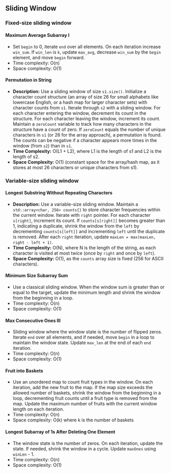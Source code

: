 ## Sliding Window

### Fixed-size sliding window

#### Maximum Average Subarray I

* Set `begin` to 0, iterate `end` over all elements. On each iteration increase `win_sum`. If `win_len` is `k`, update `max_avg`, decrease `win_sum` by the `begin` element, and move `begin` forward.
* Time complexity: O(n)
* Space complexity: O(1)

#### Permutation in String

*   **Description:** Use a sliding window of size `s1.size()`. Initialize a character count structure (an array of size 26 for small alphabets like lowercase English, or a hash map for larger character sets) with character counts from `s1`. Iterate through `s2` with a sliding window. For each character entering the window, decrement its count in the structure. For each character leaving the window, increment its count. Maintain a `zeroCount` variable to track how many characters in the structure have a count of zero. If `zeroCount` equals the number of unique characters in `s1` (or 26 for the array approach), a permutation is found. The counts can be negative if a character appears more times in the window (from `s2`) than in `s1`.
*   **Time Complexity:** O(L1 + L2), where L1 is the length of s1 and L2 is the length of s2.
*   **Space Complexity:** O(1) (constant space for the array/hash map, as it stores at most 26 characters or unique characters from s1).

### Variable-size sliding window

#### Longest Substring Without Repeating Characters

*   **Description:** Use a variable-size sliding window. Maintain a `std::array<char, 256> counts{}` to store character frequencies within the current window. Iterate with `right` pointer. For each character `s[right]`, increment its count. If `counts[s[right]]` becomes greater than 1, indicating a duplicate, shrink the window from the `left` by decrementing `counts[s[left]]` and incrementing `left` until the duplicate is removed. After each `right` iteration, update `maxLen = max(maxLen, right - left + 1)`.
*   **Time Complexity:** O(N), where N is the length of the string, as each character is visited at most twice (once by `right` and once by `left`).
*   **Space Complexity:** O(1), as the `counts` array size is fixed (256 for ASCII characters).

#### Minimum Size Subarray Sum

* Use a classical sliding window. When the window sum is greater than or equal to the target, update the minimum length and shrink the window from the beginning in a loop.
* Time complexity: O(n)
* Space complexity: O(1)

#### Max Consecutive Ones III

* Sliding window where the window state is the number of flipped zeros. Iterate `end` over all elements, and if needed, move `begin` in a loop to maintain the window state. Update `max_len` at the end of each `end` iteration.
* Time complexity: O(n)
* Space complexity: O(1)

#### Fruit into Baskets

* Use an unordered map to count fruit types in the window. On each iteration, add the new fruit to the map. If the map size exceeds the allowed number of baskets, shrink the window from the beginning in a loop, decrementing fruit counts until a fruit type is removed from the map. Update the maximum number of fruits with the current window length on each iteration.
* Time complexity: O(n)
* Space complexity: O(k) where k is the number of baskets

#### Longest Subarray of 1s After Deleting One Element

* The window state is the number of zeros. On each iteration, update the state. If needed, shrink the window in a cycle. Update `maxOnes` using `winLen` - 1.
* Time complexity: O(n)
* Space complexity: O(1)


